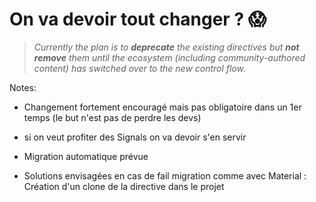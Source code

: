# On va devoir tout changer ? 😱

<blockquote class='fragment'>
<cite>
Currently the plan is to <b>deprecate</b> the existing directives but <b>not remove</b> them until the ecosystem (including community-authored content) has switched over to the new control flow.
</cite>
</blockquote>

Notes:

- Changement fortement encouragé mais pas obligatoire dans un 1er temps (le but n'est pas de perdre les devs)

- si on veut profiter des Signals on va devoir s'en servir

- Migration automatique prévue

- Solutions envisagées en cas de fail migration comme avec Material : Création d'un clone de la directive dans le projet
